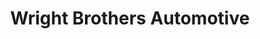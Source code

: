 ---
title: "Wright Brothers Automotive"
url: /aransas-pass/wright-brothers-automotive/
shop: Autowerkstatt
---